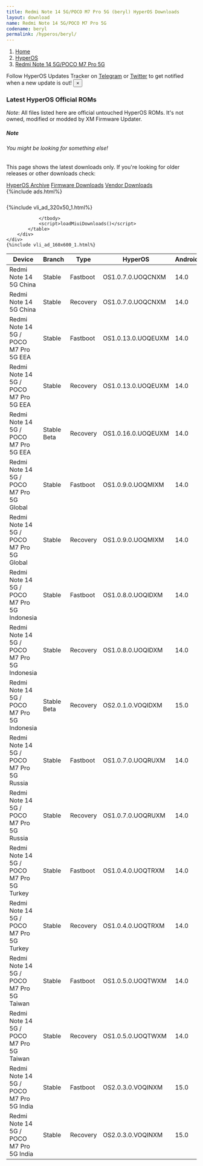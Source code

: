 ```yaml
---
title: Redmi Note 14 5G/POCO M7 Pro 5G (beryl) HyperOS Downloads
layout: download
name: Redmi Note 14 5G/POCO M7 Pro 5G
codename: beryl
permalink: /hyperos/beryl/
---
```

<nav aria-label="breadcrumb">
    <ol class="breadcrumb">
        <li class="breadcrumb-item"><a href="/">Home</a></li>
        <li class="breadcrumb-item"><a href="/hyperos/">HyperOS</a></li>
        <li class="breadcrumb-item active" aria-current="page"><a href="/hyperos/beryl/">Redmi Note 14 5G/POCO M7 Pro 5G</a></li>
    </ol>
</nav>
<div class="alert alert-primary alert-dismissible fade show" role="alert">
    Follow HyperOS Updates Tracker on <a href="https://t.me/MIUIUpdatesTracker" class="alert-link">Telegram</a>
     or <a href="https://twitter.com/MiFwUpdater" class="alert-link">Twitter</a> to get notified when a new update is out!
    <button type="button" class="close" data-dismiss="alert" aria-label="Close">
        <span aria-hidden="true">&times;</span>
    </button>
</div>

### Latest HyperOS Official ROMs
*Note*: All files listed here are official untouched HyperOS ROMs. It's not owned, modified or modded by XM Firmware Updater.
<div class="card">
  <div class="card-body">
    <h5 class="card-title">Note</h5>
    <h6 class="card-subtitle mb-2 text-muted">You might be looking for something else!</h6>
    <p class="card-text">This page shows the latest downloads only.
     If you're looking for older releases or other downloads check:</p>
    <a href="/archive/hyperos/beryl/" class="card-link">HyperOS Archive</a>
    <a href="/firmware/beryl/" class="card-link">Firmware Downloads</a>
    <a href="/vendor/beryl/" class="card-link">Vendor Downloads</a>
  </div>
</div>
{%include ads.html%}
<div class="row justify-content-center">
    <div class="col-10">
        <div class="table-responsive-md" style="margin-top: 25px;">
            {%include vli_ad_320x50_1.html%}
            <table id="miui" class="display dt-responsive nowrap compact table table-striped table-hover table-sm">
                <thead class="thead-dark">
                    <tr>
                        <th data-ref="device">Device</th>
                        <th data-ref="branch">Branch</th>
                        <th data-ref="type">Type</th>
                        <th data-ref="miui">HyperOS</th>
                        <th data-ref="android">Android</th>
                        <th data-ref="size">Size</th>
                        <th data-ref="size">Date</th>
                        <th data-ref="link">Link</th>
                    </tr>
                </thead>
                <tbody>
                <tr><td>Redmi Note 14 5G China</td><td>Stable</td><td>Fastboot</td><td>OS1.0.7.0.UOQCNXM</td><td>14.0</td><td>7.1 GB</td><td>2025-02-28</td><td><a href="/hyperos/beryl/stable/OS1.0.7.0.UOQCNXM/">Download</a></td></tr>
<tr><td>Redmi Note 14 5G China</td><td>Stable</td><td>Recovery</td><td>OS1.0.7.0.UOQCNXM</td><td>14.0</td><td>5.3 GB</td><td>2025-03-13</td><td><a href="/hyperos/beryl/stable/OS1.0.7.0.UOQCNXM/">Download</a></td></tr>
<tr><td>Redmi Note 14 5G / POCO M7 Pro 5G EEA</td><td>Stable</td><td>Fastboot</td><td>OS1.0.13.0.UOQEUXM</td><td>14.0</td><td>7.6 GB</td><td>2025-03-28</td><td><a href="/hyperos/beryl/stable/OS1.0.13.0.UOQEUXM/">Download</a></td></tr>
<tr><td>Redmi Note 14 5G / POCO M7 Pro 5G EEA</td><td>Stable</td><td>Recovery</td><td>OS1.0.13.0.UOQEUXM</td><td>14.0</td><td>4.8 GB</td><td>2025-04-01</td><td><a href="/hyperos/beryl/stable/OS1.0.13.0.UOQEUXM/">Download</a></td></tr>
<tr><td>Redmi Note 14 5G / POCO M7 Pro 5G EEA</td><td>Stable Beta</td><td>Recovery</td><td>OS1.0.16.0.UOQEUXM</td><td>14.0</td><td>4.8 GB</td><td>2025-04-18</td><td><a href="/hyperos/beryl/stable beta/OS1.0.16.0.UOQEUXM/">Download</a></td></tr>
<tr><td>Redmi Note 14 5G / POCO M7 Pro 5G Global</td><td>Stable</td><td>Fastboot</td><td>OS1.0.9.0.UOQMIXM</td><td>14.0</td><td>8.0 GB</td><td>2025-02-27</td><td><a href="/hyperos/beryl/stable/OS1.0.9.0.UOQMIXM/">Download</a></td></tr>
<tr><td>Redmi Note 14 5G / POCO M7 Pro 5G Global</td><td>Stable</td><td>Recovery</td><td>OS1.0.9.0.UOQMIXM</td><td>14.0</td><td>4.7 GB</td><td>2025-04-02</td><td><a href="/hyperos/beryl/stable/OS1.0.9.0.UOQMIXM/">Download</a></td></tr>
<tr><td>Redmi Note 14 5G / POCO M7 Pro 5G Indonesia</td><td>Stable</td><td>Fastboot</td><td>OS1.0.8.0.UOQIDXM</td><td>14.0</td><td>7.2 GB</td><td>2025-03-05</td><td><a href="/hyperos/beryl/stable/OS1.0.8.0.UOQIDXM/">Download</a></td></tr>
<tr><td>Redmi Note 14 5G / POCO M7 Pro 5G Indonesia</td><td>Stable</td><td>Recovery</td><td>OS1.0.8.0.UOQIDXM</td><td>14.0</td><td>4.7 GB</td><td>2025-03-19</td><td><a href="/hyperos/beryl/stable/OS1.0.8.0.UOQIDXM/">Download</a></td></tr>
<tr><td>Redmi Note 14 5G / POCO M7 Pro 5G Indonesia</td><td>Stable Beta</td><td>Recovery</td><td>OS2.0.1.0.VOQIDXM</td><td>15.0</td><td>5.0 GB</td><td>2025-04-16</td><td><a href="/hyperos/beryl/stable beta/OS2.0.1.0.VOQIDXM/">Download</a></td></tr>
<tr><td>Redmi Note 14 5G / POCO M7 Pro 5G Russia</td><td>Stable</td><td>Fastboot</td><td>OS1.0.7.0.UOQRUXM</td><td>14.0</td><td>8.0 GB</td><td>2025-03-05</td><td><a href="/hyperos/beryl/stable/OS1.0.7.0.UOQRUXM/">Download</a></td></tr>
<tr><td>Redmi Note 14 5G / POCO M7 Pro 5G Russia</td><td>Stable</td><td>Recovery</td><td>OS1.0.7.0.UOQRUXM</td><td>14.0</td><td>4.6 GB</td><td>2025-03-19</td><td><a href="/hyperos/beryl/stable/OS1.0.7.0.UOQRUXM/">Download</a></td></tr>
<tr><td>Redmi Note 14 5G / POCO M7 Pro 5G Turkey</td><td>Stable</td><td>Fastboot</td><td>OS1.0.4.0.UOQTRXM</td><td>14.0</td><td>7.0 GB</td><td>2025-03-07</td><td><a href="/hyperos/beryl/stable/OS1.0.4.0.UOQTRXM/">Download</a></td></tr>
<tr><td>Redmi Note 14 5G / POCO M7 Pro 5G Turkey</td><td>Stable</td><td>Recovery</td><td>OS1.0.4.0.UOQTRXM</td><td>14.0</td><td>4.7 GB</td><td>2025-03-19</td><td><a href="/hyperos/beryl/stable/OS1.0.4.0.UOQTRXM/">Download</a></td></tr>
<tr><td>Redmi Note 14 5G / POCO M7 Pro 5G Taiwan</td><td>Stable</td><td>Fastboot</td><td>OS1.0.5.0.UOQTWXM</td><td>14.0</td><td>6.6 GB</td><td>2025-02-26</td><td><a href="/hyperos/beryl/stable/OS1.0.5.0.UOQTWXM/">Download</a></td></tr>
<tr><td>Redmi Note 14 5G / POCO M7 Pro 5G Taiwan</td><td>Stable</td><td>Recovery</td><td>OS1.0.5.0.UOQTWXM</td><td>14.0</td><td>4.6 GB</td><td>2025-03-17</td><td><a href="/hyperos/beryl/stable/OS1.0.5.0.UOQTWXM/">Download</a></td></tr>
<tr><td>Redmi Note 14 5G / POCO M7 Pro 5G India</td><td>Stable</td><td>Fastboot</td><td>OS2.0.3.0.VOQINXM</td><td>15.0</td><td>6.7 GB</td><td>2025-03-17</td><td><a href="/hyperos/beryl/stable/OS2.0.3.0.VOQINXM/">Download</a></td></tr>
<tr><td>Redmi Note 14 5G / POCO M7 Pro 5G India</td><td>Stable</td><td>Recovery</td><td>OS2.0.3.0.VOQINXM</td><td>15.0</td><td>4.8 GB</td><td>2025-03-27</td><td><a href="/hyperos/beryl/stable/OS2.0.3.0.VOQINXM/">Download</a></td></tr>

                </tbody>
                <script>loadMiuiDownloads()</script>
            </table>
        </div>
    </div>
    {%include vli_ad_160x600_1.html%}
</div>
